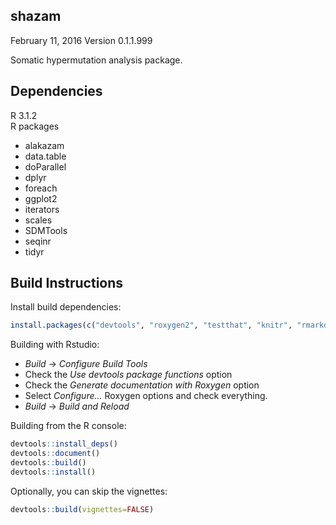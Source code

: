 shazam
-------------------------------------------------------------------------------
February 11, 2016
Version 0.1.1.999

Somatic hypermutation analysis package.

Dependencies
-------------------------------------------------------------------------------
R 3.1.2  
R packages

  - alakazam
  - data.table
  - doParallel
  - dplyr
  - foreach
  - ggplot2
  - iterators
  - scales  
  - SDMTools
  - seqinr
  - tidyr

Build Instructions
-------------------------------------------------------------------------------
Install build dependencies:
```R
install.packages(c("devtools", "roxygen2", "testthat", "knitr", "rmarkdown"))
```

Building with Rstudio:

- _Build_ -> _Configure Build Tools_
- Check the _Use devtools package functions_ option
- Check the _Generate documentation with Roxygen_ option
- Select _Configure..._ Roxygen options and check everything.
- _Build_ -> _Build and Reload_

Building from the R console:

```R
devtools::install_deps()
devtools::document()
devtools::build()
devtools::install()
```

Optionally, you can skip the vignettes:
```R
devtools::build(vignettes=FALSE)
```
